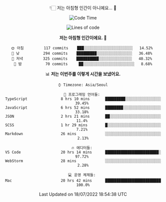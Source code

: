 <div align='center'>
 
👇🏻 저는 아침형 인간이 아니예요... 🙊
 
<!--START_SECTION:waka-->
![Code Time](http://img.shields.io/badge/Code%20Time-1%2C658%20hrs%2017%20mins-blue)

![Lines of code](https://img.shields.io/badge/%EC%A0%80%EB%8A%94%20%EC%97%AC%ED%83%9C%EA%B9%8C%EC%A7%80%20-269%20Thousand%20%EC%A4%84%EC%9D%98%20%EC%BD%94%EB%93%9C%EB%A5%BC%20%EC%9E%91%EC%84%B1%ED%96%88%EC%96%B4%EC%9A%94.-blue)

**저는 아침형 인간이에요. 🐤** 

```text
🌞 아침         117 commits    ███░░░░░░░░░░░░░░░░░░░░░░   14.52% 
🌆 낮　         294 commits    █████████░░░░░░░░░░░░░░░░   36.48% 
🌃 저녁         325 commits    ██████████░░░░░░░░░░░░░░░   40.32% 
🌙 밤　         70 commits     ██░░░░░░░░░░░░░░░░░░░░░░░   8.68%

```


📊 **저는 이번주를 이렇게 시간을 보냈어요.** 

```text
⌚︎ Timezone: Asia/Seoul

💬 프로그래밍 언어들: 
TypeScript               8 hrs 10 mins       █████████░░░░░░░░░░░░░░░░   39.45% 
JavaScript               6 hrs 52 mins       ████████░░░░░░░░░░░░░░░░░   33.18% 
JSON                     2 hrs 21 mins       ██░░░░░░░░░░░░░░░░░░░░░░░   11.4% 
SCSS                     1 hr 29 mins        █░░░░░░░░░░░░░░░░░░░░░░░░   7.21% 
Markdown                 26 mins             ░░░░░░░░░░░░░░░░░░░░░░░░░   2.13%

🔥 에디터들: 
VS Code                  20 hrs 14 mins      ████████████████████████░   97.72% 
WebStorm                 28 mins             ░░░░░░░░░░░░░░░░░░░░░░░░░   2.28%

💻 운영 체제들: 
Mac                      20 hrs 42 mins      █████████████████████████   100.0%

```


 Last Updated on 18/07/2022 18:54:38 UTC
<!--END_SECTION:waka-->
 </div>
<!---
Emewjin/Emewjin is a ✨ special ✨ repository because its `README.md` (this file) appears on your GitHub profile.
You can click the Preview link to take a look at your changes.
--->
